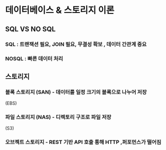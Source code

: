 # 데이터베이스 & 스토리지 이론

## SQL VS NO SQL

### SQL : 트랜잭션 필요, JOIN  필요, 무결성 확보 , 데이터 간관계 중요
### NOSQL : 빠른 데이터 처리

## 스토리지

### 블록 스토리지 (SAN) - 데이터를 일정 크기의 블록으로 나누어 저장
(EBS)

### 파일 스토리지 (NAS) - 디렉토리 구조로 파일 저장 
(S3)

### 오브젝트 스토리지 - REST 기반 API 호출 통해 HTTP ,퍼포먼스가 떨어짐  


